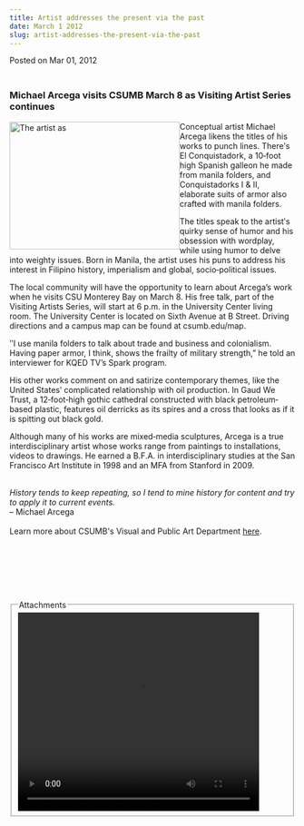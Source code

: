 ```yaml
---
title: Artist addresses the present via the past
date: March 1 2012
slug: artist-addresses-the-present-via-the-past
---
```





<span class="date">Posted on Mar 01, 2012    </span>
<h3><br>
Michael Arcega visits CSUMB March 8 as Visiting Artist Series
continues</br></h3>
<p><img alt="The artist as " src="http://news.csumb.edu/sites/default/files/65/attachments/news/images/arcega.jpg" style="float:left; width:300px; height:225px"/></p>
<p>Conceptual artist Michael Arcega likens the titles of his works
to punch lines. There&#x2B9;s El Conquistadork, a 10&#x2010;foot high Spanish
galleon he made from manila folders, and Conquistadorks I &amp; II,
elaborate suits of armor also crafted with manila folders.</p>
<p>The titles speak to the artist&#x2B9;s quirky sense of humor and his
obsession with wordplay, while using humor to delve into weighty
issues. Born in Manila, the artist uses his puns to address his
interest in Filipino history, imperialism and global,
socio&#x2010;political issues.</p>
<p>The local community will have the opportunity to learn about
Arcega&#x2019;s work when he visits CSU Monterey Bay on March 8. His free
talk, part of the Visiting Artists Series, will start at 6 p.m. in
the University Center living room. The University Center is located
on Sixth Avenue at B Street. Driving directions and a campus map
can be found at csumb.edu/map.</p>
<p>&#x2BA;I use manila folders to talk about trade and business and
colonialism. Having paper armor, I think, shows the frailty of
military strength,&#x201D; he told an interviewer for KQED TV&#x2019;s Spark
program.</p>
<p>His other works comment on and satirize contemporary themes,
like the United States&#x2B9; complicated relationship with oil
production. In Gaud We Trust, a 12&#x2010;foot&#x2010;high gothic cathedral
constructed with black petroleum&#x2010;based plastic, features oil
derricks as its spires and a cross that looks as if it is spitting
out black gold.</p>
<p>Although many of his works are mixed&#x2010;media sculptures, Arcega is
a true interdisciplinary artist whose works range from paintings to
installations, videos to drawings. He earned a B.F.A. in
interdisciplinary studies at the San Francisco Art Institute in
1998 and an MFA from Stanford in 2009.</p>
<p><br>
<em>History tends to keep repeating, so I tend to mine history for
content and try to apply it to current events.</em><br>
&#x2013; Michael Arcega<br>
<br>
Learn more about CSUMB&apos;s Visual and Public Art Department <a href="http://csumb.edu/art" rel="nofollow">here</a>.</br></br></br></br></p>
<p><br>
&#xA0;</br></p>
<fieldset class="fieldgroup group-attachments">
<legend>Attachments</legend>
<div class="field field-type-emvideo field-field-attach-video">
<div class="field-items">
<div class="field-item odd">
<div class="emvideo emvideo-video emvideo-youtube">
<div class="emfield-emvideo emfield-emvideo-youtube">
<div id="emvideo-youtube-flash-wrapper-1">
<!--<object type="application/x-shockwave-flash" height="350" width="425" data="http://www.youtube.com/v/ouclXOrMG84&amp;rel=0&amp;enablejsapi=1&amp;playerapiid=ytplayer&amp;fs=1" id="emvideo-youtube-flash-1">
          <param name="movie" value="http://www.youtube.com/v/ouclXOrMG84&amp;rel=0&amp;enablejsapi=1&amp;playerapiid=ytplayer&amp;fs=1" />
          <param name="allowScriptAccess" value="sameDomain"/>
          <param name="quality" value="best"/>
          <param name="allowFullScreen" value="true"/>
          <param name="bgcolor" value="#FFFFFF"/>
          <param name="scale" value="noScale"/>
          <param name="salign" value="TL"/>
          <param name="FlashVars" value="playerMode=embedded" />
          <param name="wmode" value="transparent" />
        </object>-->
<video controls="" width="425" height="350">
<source src="http://r7---sn-o097zne7.googlevideo.com/videoplayback?dur=298.585&amp;mv=m&amp;source=youtube&amp;ms=au&amp;itag=18&amp;sparams=dur,id,initcwndbps,ip,ipbits,itag,mm,ms,mv,pl,ratebypass,source,upn,expire&amp;expire=1422346544&amp;upn=4o-iOIjIGS4&amp;ip=198.189.249.65&amp;pl=23&amp;sver=3&amp;ratebypass=yes&amp;mt=1422324914&amp;initcwndbps=4235000&amp;fexp=900718,907263,916104,923368,927622,929821,930676,936121,9406392,941004,943917,947225,948124,952302,952605,952901,955301,957103,957105,957201,959701&amp;mm=31&amp;ipbits=0&amp;key=yt5&amp;signature=6BF0FA2DBA84A1810E3B42D9B50FCE862098938C.670436014DE457FC862546988A197AD4B1DE6E9F&amp;id=o-ACeECVuagJHvk-5LZcOlQthTtYSqgj0ZUR6bVT38cs5d&amp;name=ouclXOrMG84" type="video/mp4"/></video></div>
</div>
</div>
</div>
</div>
</div>
</fieldset>





